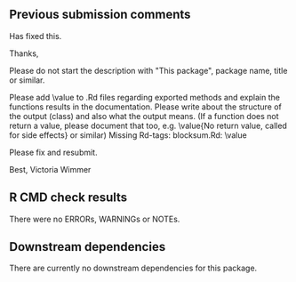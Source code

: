 ## Previous submission comments

Has fixed this.

Thanks,

Please do not start the description with "This package", package name, title or similar.

Please add \value to .Rd files regarding exported methods and explain the functions results in the documentation. Please write about the structure of the output (class) and also what the output means. (If a function does not return a value, please document that too, e.g. \value{No return value, called for side effects} or similar)
Missing Rd-tags:
     blocksum.Rd: \value

Please fix and resubmit.

Best,
Victoria Wimmer



## R CMD check results
There were no ERRORs, WARNINGs or NOTEs.


## Downstream dependencies

There are currently no downstream dependencies for this package.
